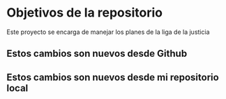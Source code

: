 # Objetivos de la repositorio

Este proyecto se encarga de manejar los planes de la liga de la justicia

## Estos cambios son nuevos desde Github

## Estos cambios son nuevos desde mi repositorio local
